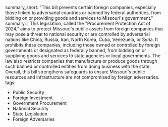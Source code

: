 summary_short: "This bill prevents certain foreign companies, especially those linked to adversarial countries or banned by federal authorities, from bidding on or providing goods and services to Missouri's government."
summary: |
  This legislation, called the "Procurement Protection Act of 2024," aims to protect Missouri's public assets from foreign companies that may pose a threat to national security or are controlled by adversarial nations like China, Russia, Iran, North Korea, Cuba, Venezuela, or Syria. It prohibits these companies, including those owned or controlled by foreign governments or designated as federally banned, from bidding on or supplying goods and services to state agencies or local governments. The law also restricts companies that manufacture or produce goods through such banned or controlled entities from doing business with the state. Overall, this bill strengthens safeguards to ensure Missouri's public resources and infrastructure are not compromised by foreign adversaries.
tags:
  - Public Security
  - Foreign Investment
  - Government Procurement
  - National Security
  - State Legislation
  - Foreign Adversaries
